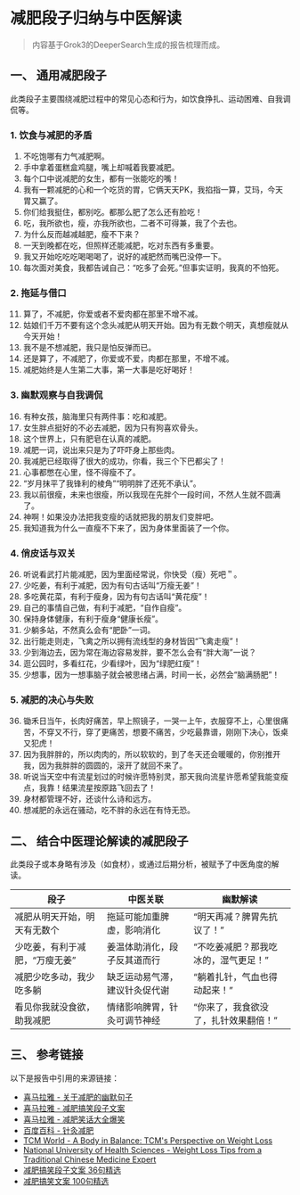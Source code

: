 # 减肥段子归纳与中医解读

> 内容基于Grok3的DeeperSearch生成的报告梳理而成。

## 一、 通用减肥段子

此类段子主要围绕减肥过程中的常见心态和行为，如饮食挣扎、运动困难、自我调侃等。

### 1. 饮食与减肥的矛盾

1.  不吃饱哪有力气减肥啊。
2.  手中拿着蛋糕盒鸡腿，嘴上却喊着我要减肥。
3.  每个口中说减肥的女生，都有一张能吃的嘴！
4.  我有一颗减肥的心和一个吃货的胃，它俩天天PK，我掐指一算，艾玛，今天胃又赢了。
5.  你们给我挺住，都别吃。都那么肥了怎么还有脸吃！
6.  吃，我所欲也，瘦，亦我所欲也，二者不可得兼，我了个去也。
7.  为什么反而越减越肥，瘦不下来？
8.  一天到晚都在吃，但照样还能减肥，吃对东西有多重要。
9.  我又开始吃吃吃喝喝喝了，说好的减肥然而嘴巴没停一下。
10. 每次面对美食，我都告诫自己：“吃多了会死。”但事实证明，我真的不怕死。

### 2. 拖延与借口

11. 算了，不减肥，你爱或者不爱肉都在那里不增不减。
12. 姑娘们千万不要有这个念头减肥从明天开始。因为有无数个明天，真想瘦就从今天开始！
13. 我不是不想减肥，我只是怕反弹而已。
14. 还是算了，不减肥了，你爱或不爱，肉都在那里，不增不减。
15. 减肥始终是人生第二大事，第一大事是吃好喝好！

### 3. 幽默观察与自我调侃

16. 有种女孩，脑海里只有两件事：吃和减肥。
17. 女生胖点挺好的不必去减肥，因为只有狗喜欢骨头。
18. 这个世界上，只有肥皂在认真的减肥。
19. 减肥一词，说出来只是为了吓吓身上那些肉。
20. 我减肥已经取得了很大的成功，你看，我三个下巴都尖了！
21. 心事都憋在心里，怪不得瘦不了。
22. “岁月抹平了我锋利的棱角”“明明胖了还死不承认”。
23. 我以前很瘦，未来也很瘦，所以我现在先胖个一段时间，不然人生就不圆满了。
24. 神啊！如果没办法把我变瘦的话就把我的朋友们变胖吧。
25. 我知道我为什么一直瘦不下来了，因为身体里面装了一个你。

### 4. 俏皮话与双关

26. 听说看武打片能减肥，因为里面经常说，你快受（瘦）死吧＂。
27. 少吃姜，有利于减肥，因为有句古话叫“万瘦无姜”！
28. 多吃黄花菜，有利于瘦身，因为有句古话叫“黄花瘦”！
29. 自己的事情自己做，有利于减肥，“自作自瘦”。
30. 保持身体健康，有利于瘦身“健康长瘦”。
31. 少躺多站，不然真么会有“肥卧”一词。
32. 出行能走则走，飞禽之所以拥有流线型的身材皆因“飞禽走瘦”！
33. 少到海边去，因为常在海边容易发胖，要不怎么会有“胖大海”一说？
34. 逛公园时，多看红花，少看绿叶，因为“绿肥红瘦”！
35. 少想事，因为一想事脑子就会被思绪占满，时间一长，必然会“脑满肠肥”！

### 5. 减肥的决心与失败

36. 锄禾日当午，长肉好痛苦，早上照镜子，一哭一上午，衣服穿不上，心里很痛苦，不穿又不行，穿了更痛苦，想要不痛苦，少吃最靠谱，刚刚下决心，饭桌又犯虎！
37. 因为我胖胖的，所以肉肉的，所以软软的，到了冬天还会暖暖的，你别推开我，因为我胖胖的圆圆的，滚开了就回不来了。
38. 听说当天空中有流星划过的时候许愿特别灵，那天我向流星许愿希望我能变瘦点，我靠！结果流星按原路飞回去了！
39. 身材都管理不好，还谈什么诗和远方。
40. 想减肥的永远在骚动，吃不胖的永远在有恃无恐。

## 二、 结合中医理论解读的减肥段子

此类段子或本身略有涉及（如食材），或通过后期分析，被赋予了中医角度的解读。

| 段子               | 中医关联            | 幽默解读                |
| ---------------- | --------------- | ------------------- |
| 减肥从明天开始，明天有无数个   | 拖延可能加重脾虚，影响消化   | “明天再减？脾胃先抗议了！”      |
| 少吃姜，有利于减肥，“万瘦无姜” | 姜温体助消化，段子反其道而行  | “不吃姜减肥？那我吃冰的，湿气更足！” |
| 减肥少吃多动，我少吃多躺     | 缺乏运动易气滞，建议针灸促代谢 | “躺着扎针，气血也得动起来！”     |
| 看见你我就没食欲，助我减肥    | 情绪影响脾胃，针灸可调节神经  | “你来了，我食欲没了，扎针效果翻倍！” |


## 三、 参考链接

以下是报告中引用的来源链接：

*   [喜马拉雅 - 关于减肥的幽默句子](https://m.ximalaya.com/ask/t6942841)
*   [喜马拉雅 - 减肥搞笑段子文案](https://m.ximalaya.com/ask/t5815780)
*   [喜马拉雅 - 减肥笑话大全爆笑](https://m.ximalaya.com/ask/t7026376)
*   [百度百科 - 针灸减肥](https://baike.baidu.com/item/%E9%92%88%E7%81%B8%E5%87%8F%E8%82%A5/3469872)
*   [TCM World - A Body in Balance: TCM's Perspective on Weight Loss](https://www.tcmworld.org/a-body-in-balance-tcms-perspective-on-weight-loss/)
*   [National University of Health Sciences - Weight Loss Tips from a Traditional Chinese Medicine Expert](https://www.nuhs.edu/weight-loss-tips-from-a-traditional-chinese-medicine-expert/)
*   [减肥搞笑段子文案 36句精选](https://m.ximalaya.com/ask/q11154622)
*   [减肥搞笑文案 100句精选](https://m.ximalaya.com/ask/q11190106)
